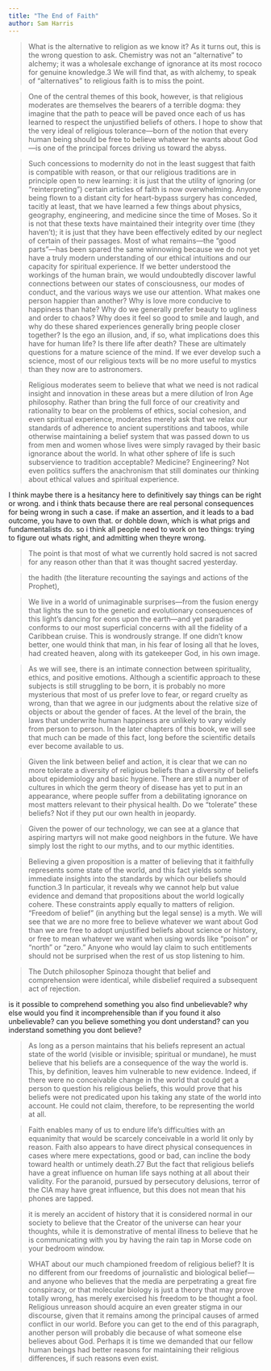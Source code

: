```yaml
---
title: "The End of Faith"
author: Sam Harris
---
```


> What is the alternative to religion as we know it? As it turns out, this is the wrong question to ask. Chemistry was not an “alternative” to alchemy; it was a wholesale exchange of ignorance at its most rococo for genuine knowledge.3 We will find that, as with alchemy, to speak of “alternatives” to religious faith is to miss the point.


> One of the central themes of this book, however, is that religious moderates are themselves the bearers of a terrible dogma: they imagine that the path to peace will be paved once each of us has learned to respect the unjustified beliefs of others. I hope to show that the very ideal of religious tolerance—born of the notion that every human being should be free to believe whatever he wants about God—is one of the principal forces driving us toward the abyss.


> Such concessions to modernity do not in the least suggest that faith is compatible with reason, or that our religious traditions are in principle open to new learning: it is just that the utility of ignoring (or “reinterpreting”) certain articles of faith is now overwhelming. Anyone being flown to a distant city for heart-bypass surgery has conceded, tacitly at least, that we have learned a few things about physics, geography, engineering, and medicine since the time of Moses. So it is not that these texts have maintained their integrity over time (they haven’t); it is just that they have been effectively edited by our neglect of certain of their passages. Most of what remains—the “good parts”—has been spared the same winnowing because we do not yet have a truly modern understanding of our ethical intuitions and our capacity for spiritual experience. If we better understood the workings of the human brain, we would undoubtedly discover lawful connections between our states of consciousness, our modes of conduct, and the various ways we use our attention. What makes one person happier than another? Why is love more conducive to happiness than hate? Why do we generally prefer beauty to ugliness and order to chaos? Why does it feel so good to smile and laugh, and why do these shared experiences generally bring people closer together? Is the ego an illusion, and, if so, what implications does this have for human life? Is there life after death? These are ultimately questions for a mature science of the mind. If we ever develop such a science, most of our religious texts will be no more useful to mystics than they now are to astronomers.


> Religious moderates seem to believe that what we need is not radical insight and innovation in these areas but a mere dilution of Iron Age philosophy. Rather than bring the full force of our creativity and rationality to bear on the problems of ethics, social cohesion, and even spiritual experience, moderates merely ask that we relax our standards of adherence to ancient superstitions and taboos, while otherwise maintaining a belief system that was passed down to us from men and women whose lives were simply ravaged by their basic ignorance about the world. In what other sphere of life is such subservience to tradition acceptable? Medicine? Engineering? Not even politics suffers the anachronism that still dominates our thinking about ethical values and spiritual experience.

I think maybe there is a hesitancy here to definitively say things can be right or wrong. and i think thats because there are real personal consequences for being wrong in such a case. if make an assertion, and it leads to a bad outcome, you have to own that. or dohble down, which is what prigs and fundamentalists do.
so i think all people need to work on teo things: trying to figure out whats right, and admitting when theyre wrong.


> The point is that most of what we currently hold sacred is not sacred for any reason other than that it was thought sacred yesterday.


> the hadith (the literature recounting the sayings and actions of the Prophet),


> We live in a world of unimaginable surprises—from the fusion energy that lights the sun to the genetic and evolutionary consequences of this light’s dancing for eons upon the earth—and yet paradise conforms to our most superficial concerns with all the fidelity of a Caribbean cruise. This is wondrously strange. If one didn’t know better, one would think that man, in his fear of losing all that he loves, had created heaven, along with its gatekeeper God, in his own image.


> As we will see, there is an intimate connection between spirituality, ethics, and positive emotions. Although a scientific approach to these subjects is still struggling to be born, it is probably no more mysterious that most of us prefer love to fear, or regard cruelty as wrong, than that we agree in our judgments about the relative size of objects or about the gender of faces. At the level of the brain, the laws that underwrite human happiness are unlikely to vary widely from person to person. In the later chapters of this book, we will see that much can be made of this fact, long before the scientific details ever become available to us.


> Given the link between belief and action, it is clear that we can no more tolerate a diversity of religious beliefs than a diversity of beliefs about epidemiology and basic hygiene. There are still a number of cultures in which the germ theory of disease has yet to put in an appearance, where people suffer from a debilitating ignorance on most matters relevant to their physical health. Do we “tolerate” these beliefs? Not if they put our own health in jeopardy.


> Given the power of our technology, we can see at a glance that aspiring martyrs will not make good neighbors in the future. We have simply lost the right to our myths, and to our mythic identities.


> Believing a given proposition is a matter of believing that it faithfully represents some state of the world, and this fact yields some immediate insights into the standards by which our beliefs should function.3 In particular, it reveals why we cannot help but value evidence and demand that propositions about the world logically cohere. These constraints apply equally to matters of religion. “Freedom of belief” (in anything but the legal sense) is a myth. We will see that we are no more free to believe whatever we want about God than we are free to adopt unjustified beliefs about science or history, or free to mean whatever we want when using words like “poison” or “north” or “zero.” Anyone who would lay claim to such entitlements should not be surprised when the rest of us stop listening to him.


> The Dutch philosopher Spinoza thought that belief and comprehension were identical, while disbelief required a subsequent act of rejection.

is it possible to comprehend something you also find unbelievable? why else would you find it incomprehensible than if you found it also unbelievable?
can you believe something you dont understand? can you inderstand something you dont believe?


> As long as a person maintains that his beliefs represent an actual state of the world (visible or invisible; spiritual or mundane), he must believe that his beliefs are a consequence of the way the world is. This, by definition, leaves him vulnerable to new evidence. Indeed, if there were no conceivable change in the world that could get a person to question his religious beliefs, this would prove that his beliefs were not predicated upon his taking any state of the world into account. He could not claim, therefore, to be representing the world at all.


> Faith enables many of us to endure life’s difficulties with an equanimity that would be scarcely conceivable in a world lit only by reason. Faith also appears to have direct physical consequences in cases where mere expectations, good or bad, can incline the body toward health or untimely death.27 But the fact that religious beliefs have a great influence on human life says nothing at all about their validity. For the paranoid, pursued by persecutory delusions, terror of the CIA may have great influence, but this does not mean that his phones are tapped.


> it is merely an accident of history that it is considered normal in our society to believe that the Creator of the universe can hear your thoughts, while it is demonstrative of mental illness to believe that he is communicating with you by having the rain tap in Morse code on your bedroom window.


> WHAT about our much championed freedom of religious belief? It is no different from our freedoms of journalistic and biological belief—and anyone who believes that the media are perpetrating a great fire conspiracy, or that molecular biology is just a theory that may prove totally wrong, has merely exercised his freedom to be thought a fool. Religious unreason should acquire an even greater stigma in our discourse, given that it remains among the principal causes of armed conflict in our world. Before you can get to the end of this paragraph, another person will probably die because of what someone else believes about God. Perhaps it is time we demanded that our fellow human beings had better reasons for maintaining their religious differences, if such reasons even exist.



